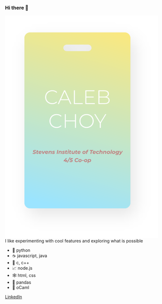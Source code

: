 ### Hi there 👋

<img align="right" src="card.png" />
<br />
<br />
<br />
I like experimenting with cool features and exploring what is possible

- 🐍 python
- ☕ javascript, java
- 🌊 c, c++
- 📈 node.js
- 🕸 html, css
- 🐼 pandas
- 🐫 oCaml

[LinkedIn](https://www.linkedin.com/in/caleb-choy-742869155)
<!--
**Ookayleb/Ookayleb** is a ✨ _special_ ✨ repository because its `README.md` (this file) appears on your GitHub profile.

Here are some ideas to get you started:

- 🔭 I’m currently working on ...
- 🌱 I’m currently learning ...
- 👯 I’m looking to collaborate on ...
- 🤔 I’m looking for help with ...
- 💬 Ask me about ...
- 📫 How to reach me: ...
- 😄 Pronouns: ...
- ⚡ Fun fact: ...
-->
